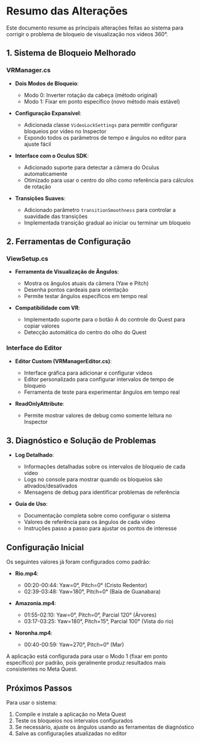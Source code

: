 # Resumo das Alterações

Este documento resume as principais alterações feitas ao sistema para corrigir o problema de bloqueio de visualização nos vídeos 360°.

## 1. Sistema de Bloqueio Melhorado

### VRManager.cs

- **Dois Modos de Bloqueio**:
  - Modo 0: Inverter rotação da cabeça (método original)
  - Modo 1: Fixar em ponto específico (novo método mais estável)

- **Configuração Expansível**:
  - Adicionada classe `VideoLockSettings` para permitir configurar bloqueios por vídeo no Inspector
  - Expondo todos os parâmetros de tempo e ângulos no editor para ajuste fácil

- **Interface com o Oculus SDK**:
  - Adicionado suporte para detectar a câmera do Oculus automaticamente
  - Otimizado para usar o centro do olho como referência para cálculos de rotação

- **Transições Suaves**:
  - Adicionado parâmetro `transitionSmoothness` para controlar a suavidade das transições
  - Implementada transição gradual ao iniciar ou terminar um bloqueio

## 2. Ferramentas de Configuração

### ViewSetup.cs

- **Ferramenta de Visualização de Ângulos**:
  - Mostra os ângulos atuais da câmera (Yaw e Pitch)
  - Desenha pontos cardeais para orientação
  - Permite testar ângulos específicos em tempo real

- **Compatibilidade com VR**:
  - Implementado suporte para o botão A do controle do Quest para copiar valores
  - Detecção automática do centro do olho do Quest

### Interface do Editor

- **Editor Custom (VRManagerEditor.cs)**:
  - Interface gráfica para adicionar e configurar vídeos
  - Editor personalizado para configurar intervalos de tempo de bloqueio
  - Ferramenta de teste para experimentar ângulos em tempo real

- **ReadOnlyAttribute**:
  - Permite mostrar valores de debug como somente leitura no Inspector

## 3. Diagnóstico e Solução de Problemas

- **Log Detalhado**:
  - Informações detalhadas sobre os intervalos de bloqueio de cada vídeo
  - Logs no console para mostrar quando os bloqueios são ativados/desativados
  - Mensagens de debug para identificar problemas de referência

- **Guia de Uso**:
  - Documentação completa sobre como configurar o sistema
  - Valores de referência para os ângulos de cada vídeo
  - Instruções passo a passo para ajustar os pontos de interesse

## Configuração Inicial

Os seguintes valores já foram configurados como padrão:

- **Rio.mp4**:
  - 00:20-00:44: Yaw=0°, Pitch=0° (Cristo Redentor)
  - 02:39-03:48: Yaw=180°, Pitch=0° (Baía de Guanabara)

- **Amazonia.mp4**:
  - 01:55-02:10: Yaw=0°, Pitch=0°, Parcial 120° (Árvores)
  - 03:17-03:25: Yaw=180°, Pitch=15°, Parcial 100° (Vista do rio)

- **Noronha.mp4**:
  - 00:40-00:59: Yaw=270°, Pitch=0° (Mar)

A aplicação está configurada para usar o Modo 1 (fixar em ponto específico) por padrão, pois geralmente produz resultados mais consistentes no Meta Quest.

## Próximos Passos

Para usar o sistema:

1. Compile e instale a aplicação no Meta Quest
2. Teste os bloqueios nos intervalos configurados
3. Se necessário, ajuste os ângulos usando as ferramentas de diagnóstico
4. Salve as configurações atualizadas no editor 